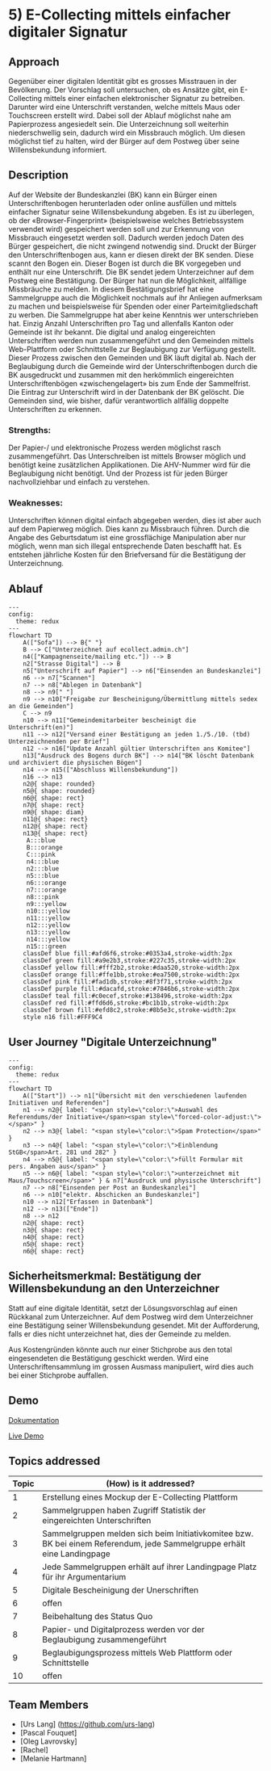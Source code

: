 # 5) E-Collecting mittels einfacher digitaler Signatur

## Approach

Gegenüber einer digitalen Identität gibt es grosses Misstrauen in der Bevölkerung. Der Vorschlag soll untersuchen, ob es Ansätze gibt, ein E-Collecting mittels einer einfachen elektronischer Signatur zu betreiben. Darunter wird eine Unterschrift verstanden, welche mittels Maus oder Touchscreen erstellt wird. Dabei soll der Ablauf möglichst nahe am Papierprozess angesiedelt sein. Die Unterzeichnung soll weiterhin niederschwellig sein, dadurch wird ein Missbrauch möglich. Um diesen möglichst tief zu halten, wird der Bürger auf dem Postweg über seine Willensbekundung informiert.

## Description

Auf der Website der Bundeskanzlei (BK) kann ein Bürger einen Unterschriftenbogen herunterladen oder online ausfüllen und mittels einfacher Signatur seine Willensbekundung abgeben. Es ist zu überlegen, ob der «Browser-Fingerprint» (beispielsweise welches Betriebssystem verwendet wird) gespeichert werden soll und zur Erkennung von Missbrauch eingesetzt werden soll. Dadurch werden jedoch Daten des Bürger gespeichert, die nicht zwingend notwendig sind.
Druckt der Bürger den Unterschriftenbogen aus, kann er diesen direkt der BK senden. Diese scannt den Bogen ein. Dieser Bogen ist durch die BK vorgegeben und enthält nur eine Unterschrift.
Die BK sendet jedem Unterzeichner auf dem Postweg eine Bestätigung. Der Bürger hat nun die Möglichkeit, allfällige Missbräuche zu melden. In diesem Bestätigungsbrief hat eine Sammelgruppe auch die Möglichkeit nochmals auf ihr Anliegen aufmerksam zu machen und beispielsweise für Spenden oder einer Parteimitgliedschaft zu werben. Die Sammelgruppe hat aber keine Kenntnis wer unterschrieben hat. Einzig Anzahl Unterschriften pro Tag und allenfalls Kanton oder Gemeinde ist ihr bekannt.
Die digital und analog eingereichten Unterschriften werden nun zusammengeführt und den Gemeinden mittels Web-Plattform oder Schnittstelle zur Beglaubigung zur Verfügung gestellt. Dieser Prozess zwischen den Gemeinden und BK läuft digital ab. Nach der Beglaubigung durch die Gemeinde wird der Unterschriftenbogen durch die BK ausgedruckt und zusammen mit den herkömmlich eingereichten Unterschriftenbögen «zwischengelagert» bis zum Ende der Sammelfrist. Die Eintrag zur Unterschrift wird in der Datenbank der BK gelöscht. Die Gemeinden sind, wie bisher, dafür verantwortlich allfällig doppelte Unterschriften zu erkennen.


### Strengths:
Der Papier-/ und elektronische Prozess werden möglichst rasch zusammengeführt. Das Unterschreiben ist mittels Browser möglich und benötigt keine zusätzlichen Applikationen. Die AHV-Nummer wird für die Beglaubigung nicht benötigt. Und der Prozess ist für jeden Bürger nachvollziehbar und einfach zu verstehen.


### Weaknesses:
Unterschriften können digital einfach abgegeben werden, dies ist aber auch auf dem Papierweg möglich. Dies kann zu Missbrauch führen. Durch die Angabe des Geburtsdatum ist eine grossflächige Manipulation aber nur möglich, wenn man sich illegal entsprechende Daten beschafft hat. Es entstehen jährliche Kosten für den Briefversand für die Bestätigung der Unterzeichnung.

## Ablauf

```mermaid
---
config:
  theme: redux
---
flowchart TD
    A(["Sofa"]) --> B{" "}
    B --> C["Unterzeichnet auf ecollect.admin.ch"]
    n4(["Kampagnenseite/mailing etc."]) --> B
    n2["Strasse Digital"] --> B
    n5["Unterschrift auf Papier"] --> n6["Einsenden an Bundeskanzlei"]
    n6 --> n7["Scannen"]
    n7 --> n8["Ablegen in Datenbank"]
    n8 --> n9[" "]
    n9 --> n10["Freigabe zur Bescheinigung/Übermittlung mittels sedex an die Gemeinden"]
    C --> n9
    n10 --> n11["Gemeindemitarbeiter bescheinigt die Unterschrift(en)"]
    n11 --> n12["Versand einer Bestätigung an jeden 1./5./10. (tbd) Unterzeichnenden per Brief"]
    n12 --> n16["Update Anzahl gültier Unterschriften ans Komitee"]
    n13["Ausdruck des Bogens durch BK"] --> n14["BK löscht Datenbank und archiviert die physischen Bögen"]
    n14 --> n15(["Abschluss Willensbekundung"])
    n16 --> n13
    n2@{ shape: rounded}
    n5@{ shape: rounded}
    n6@{ shape: rect}
    n7@{ shape: rect}
    n9@{ shape: diam}
    n11@{ shape: rect}
    n12@{ shape: rect}
    n13@{ shape: rect}
     A:::blue
     B:::orange
     C:::pink
     n4:::blue
     n2:::blue
     n5:::blue
     n6:::orange
     n7:::orange
     n8:::pink
     n9:::yellow
     n10:::yellow
     n11:::yellow
     n12:::yellow
     n13:::yellow
     n14:::yellow
     n15:::green
    classDef blue fill:#afd6f6,stroke:#0353a4,stroke-width:2px
    classDef green fill:#a9e2b3,stroke:#227c35,stroke-width:2px
    classDef yellow fill:#fff2b2,stroke:#daa520,stroke-width:2px
    classDef orange fill:#ffe1bb,stroke:#ea7500,stroke-width:2px
    classDef pink fill:#fad1db,stroke:#8f3f71,stroke-width:2px
    classDef purple fill:#dacafd,stroke:#7846b6,stroke-width:2px
    classDef teal fill:#c0ecef,stroke:#138496,stroke-width:2px
    classDef red fill:#ffd6d6,stroke:#bc1b1b,stroke-width:2px
    classDef brown fill:#efd8c2,stroke:#8b5e3c,stroke-width:2px
    style n16 fill:#FFF9C4

```



## User Journey "Digitale Unterzeichnung"

```mermaid
---
config:
  theme: redux
---
flowchart TD
    A(["Start"]) --> n1["Übersicht mit den verschiedenen laufenden Initiativen und Referenden"]
    n1 --> n2@{ label: "<span style=\"color:\">Auswahl des Referendums/der Initiative</span><span style=\"forced-color-adjust:\"></span>" }
    n2 --> n3@{ label: "<span style=\"color:\">Spam Protection</span>" }
    n3 --> n4@{ label: "<span style=\"color:\">Einblendung StGB</span>Art. 281 und 282" }
    n4 --> n5@{ label: "<span style=\"color:\">füllt Formular mit pers. Angaben aus</span>" }
    n5 --> n6@{ label: "<span style=\"color:\">unterzeichnet mit Maus/Touchscreen</span>" } & n7["Ausdruck und physische Unterschrift"]
    n7 --> n8["Einsenden per Post an Bundeskanzlei"]
    n6 --> n10["elektr. Abschicken an Bundeskanzlei"]
    n10 --> n12["Erfassen in Datenbank"]
    n12 --> n13(["Ende"])
    n8 --> n12
    n2@{ shape: rect}
    n3@{ shape: rect}
    n4@{ shape: rect}
    n5@{ shape: rect}
    n6@{ shape: rect}

```


## Sicherheitsmerkmal: Bestätigung der Willensbekundung an den Unterzeichner

Statt auf eine digitale Identität, setzt der Lösungsvorschlag auf einen Rückkanal zum Unterzeichner. Auf dem Postweg wird dem Unterzeichner eine Bestätigung seiner Willensbekundung gesendet. Mit der Aufforderung, falls er dies nicht unterzeichnet hat, dies der Gemeinde zu melden.

Aus Kostengründen könnte auch nur einer Stichprobe aus den total eingesendeten die Bestätigung geschickt werden. Wird eine Unterschriftensammlung im grossen Ausmass manipuliert, wird dies auch bei einer Stichprobe auffallen.


## Demo

[Dokumentation](demo/README.md)

[Live Demo](https://ecollectdemo.vercel.app/)



## Topics addressed

| Topic | (How) is it addressed? |
| - | ------- |
| 1 | Erstellung eines Mockup der E-Collecting Plattform |
| 2 | Sammelgruppen haben Zugriff Statistik der eingereichten Unterschriften |
| 3 | Sammelgruppen melden sich beim Initiativkomitee bzw. BK bei einem Referendum, jede Sammelgruppe erhält eine Landingpage |
| 4 | Jede Sammelgruppen erhält auf ihrer Landingpage Platz für ihr Argumentarium |
| 5 | Digitale Bescheinigung der Unerschriften |
| 6 | offen |
| 7 | Beibehaltung des Status Quo |
| 8 | Papier- und Digitalprozess werden vor der Beglaubigung zusammengeführt |
| 9 | Beglaubigungsprozess mittels Web Plattform oder Schnittstelle |
| 10 | offen |

## Team Members

- [Urs Lang] (https://github.com/urs-lang)
- [Pascal Fouquet]
- [Oleg Lavrovsky]
- [Rachel]
- [Melanie Hartmann]

